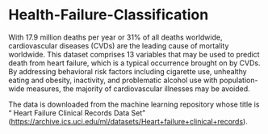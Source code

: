 # Health-Failure-Classification

With 17.9 million deaths per year or 31% of all deaths worldwide, cardiovascular diseases (CVDs) are the 
leading cause of mortality worldwide. This dataset comprises 13 variables that may be used to predict 
death from heart failure, which is a typical occurrence brought on by CVDs. By addressing behavioral risk 
factors including cigarette use, unhealthy eating and obesity, inactivity, and problematic alcohol use with 
population-wide measures, the majority of cardiovascular illnesses may be avoided.


The data is downloaded from the machine learning repository whose title is “ Heart Failure Clinical Records
Data Set” (https://archive.ics.uci.edu/ml/datasets/Heart+failure+clinical+records).
